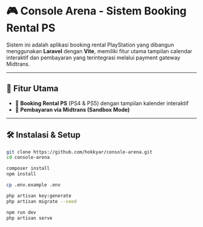 # 🎮 Console Arena - Sistem Booking Rental PS  

Sistem ini adalah aplikasi booking rental PlayStation yang dibangun menggunakan **Laravel** dengan **Vite**, memiliki fitur utama tampilan calendar interaktif dan pembayaran yang terintegrasi melalui payment gateway Midtrans.  

---

## 🚀 **Fitur Utama**
- 🔹 **Booking Rental PS** (PS4 & PS5) dengan tampilan kalender interaktif  
- 🔹 **Pembayaran via Midtrans (Sandbox Mode)**  

---

## 🛠 **Instalasi & Setup**
```sh
git clone https://github.com/hokkyar/console-arena.git
cd console-arena

composer install
npm install

cp .env.example .env

php artisan key:generate
php artisan migrate --seed

npm run dev
php artisan serve

